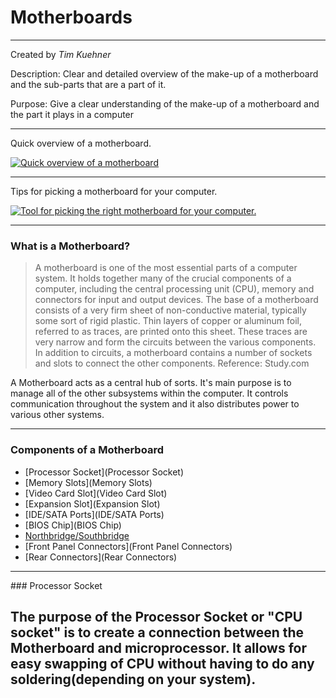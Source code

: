 # Motherboards
___
Created by *Tim Kuehner*

Description: Clear and detailed overview of the make-up of a motherboard and the sub-parts that are a part of it.  

Purpose: Give a clear understanding of the make-up of a motherboard and the part it plays in a computer
***
Quick overview of a motherboard.

[![Quick overview of a motherboard](http://img.youtube.com/vi/nQIB5qcl3R8/0.jpg)](http://www.youtube.com/watch?v=nQIB5qcl3R8)
***
Tips for picking a motherboard for your computer.

[![Tool for picking the right motherboard for your computer.](http://img.youtube.com/vi/cx8rS9_vNDo/0.jpg)](http://www.youtube.com/watch?v=cx8rS9_vNDo)
***
### What is a Motherboard?
>A motherboard is one of the most essential parts of a computer system. It holds together many of the crucial components of a computer, including the central processing unit (CPU), memory and connectors for input and output devices. The base of a motherboard consists of a very firm sheet of non-conductive material, typically some sort of rigid plastic. Thin layers of copper or aluminum foil, referred to as traces, are printed onto this sheet. These traces are very narrow and form the circuits between the various components. In addition to circuits, a motherboard contains a number of sockets and slots to connect the other components.                                    Reference: Study.com

A Motherboard acts as a central hub of sorts.  It's main purpose is to manage all of the other subsystems within the computer. It controls communication throughout the system and it also distributes power to various other systems.  
_____
### Components of a Motherboard
* [Processor Socket](Processor Socket)
* [Memory Slots](Memory Slots)
* [Video Card Slot](Video Card Slot)
* [Expansion Slot](Expansion Slot)
* [IDE/SATA Ports](IDE/SATA Ports)
* [BIOS Chip](BIOS Chip)
* [Northbridge/Southbridge](Northbridge/Southbridge)
* [Front Panel Connectors](Front Panel Connectors)
* [Rear Connectors](Rear Connectors)
---
<Processor Socket="Processor Socket">
### Processor Socket
</a>

The purpose of the Processor Socket or "CPU socket" is to create a connection between the Motherboard and microprocessor.  It allows for easy swapping of CPU without having to do any soldering(depending on your system).
---
